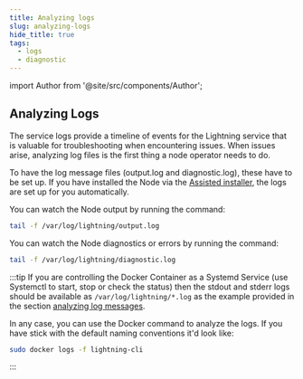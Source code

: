 ```yaml
---
title: Analyzing logs
slug: analyzing-logs
hide_title: true
tags:
  - logs
  - diagnostic
---
```


import Author from '@site/src/components/Author';

## Analyzing Logs

The service logs provide a timeline of events for the Lightning service that is valuable for troubleshooting when encountering issues. When issues arise, analyzing log files is the first thing a node operator needs to do.

To have the log message files (output.log and diagnostic.log), these have to be set up. If you have installed the Node via the [Assisted installer](/docs/node/install#assisted-installer), the logs are set up for you automatically.

You can watch the Node output by running the command:

```sh
tail -f /var/log/lightning/output.log
```

You can watch the Node diagnostics or errors by running the command:

```sh
tail -f /var/log/lightning/diagnostic.log
```

:::tip
If you are controlling the Docker Container as a Systemd Service (use Systemctl to start, stop or check the status) then the stdout and stderr logs should be available as `/var/log/lightning/*.log` as the example provided in the section [analyzing log messages](/docs/node/analyzing-logs).

In any case, you can use the Docker command to analyze the logs. If you have stick with the default naming conventions it'd look like:

```sh
sudo docker logs -f lightning-cli
```
:::

<Author
    name="Helder Oliveira"
    image="https://github.com/heldrida.png"
    title="Software Developer + DX"
    url="https://github.com/heldrida"
/>
